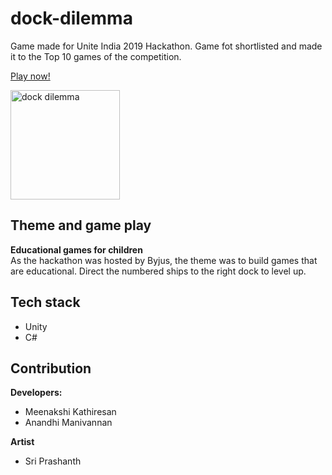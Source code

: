 # dock-dilemma
Game made for Unite India 2019 Hackathon. Game fot shortlisted and made it to the Top 10 games of the competition.

[Play now!](https://meenakshikathiresan.itch.io/dock-dilemma)
 <p>
<img width="175" alt="dock dilemma" src="https://user-images.githubusercontent.com/26730019/221969446-ad1b6601-f8b2-4546-b9d0-2dd33e2e4001.png">
</p>

## Theme and game play

**Educational games for children**  
As the hackathon was hosted by Byjus, the theme was to build games that are educational. Direct the numbered ships to the right dock to level up.


## Tech stack
- Unity
- C#

## Contribution
**Developers:**  
- Meenakshi Kathiresan
- Anandhi Manivannan

**Artist**
- Sri Prashanth

